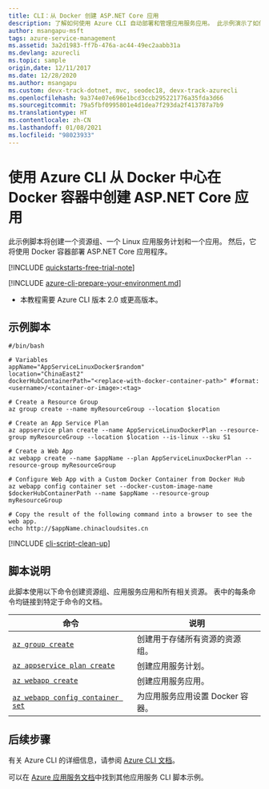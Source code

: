 ```yaml
---
title: CLI：从 Docker 创建 ASP.NET Core 应用
description: 了解如何使用 Azure CLI 自动部署和管理应用服务应用。 此示例演示了如何从 Docker 中心创建 ASP.NET Core 应用。
author: msangapu-msft
tags: azure-service-management
ms.assetid: 3a2d1983-ff7b-476a-ac44-49ec2aabb31a
ms.devlang: azurecli
ms.topic: sample
origin,date: 12/11/2017
ms.date: 12/28/2020
ms.author: msangapu
ms.custom: devx-track-dotnet, mvc, seodec18, devx-track-azurecli
ms.openlocfilehash: 9a374e07e696e1bcd3ccb295221776a35fda3d66
ms.sourcegitcommit: 79a5fbf0995801e4d1dea7f293da2f413787a7b9
ms.translationtype: HT
ms.contentlocale: zh-CN
ms.lasthandoff: 01/08/2021
ms.locfileid: "98023933"
---
```

# <a name="create-an-aspnet-core-app-in-a-docker-container-from-docker-hub-using-azure-cli"></a>使用 Azure CLI 从 Docker 中心在 Docker 容器中创建 ASP.NET Core 应用

此示例脚本将创建一个资源组、一个 Linux 应用服务计划和一个应用。 然后，它将使用 Docker 容器部署 ASP.NET Core 应用程序。

[!INCLUDE [quickstarts-free-trial-note](../../../includes/quickstarts-free-trial-note.md)]

[!INCLUDE [azure-cli-prepare-your-environment.md](../../../includes/azure-cli-prepare-your-environment.md)]

 - 本教程需要 Azure CLI 版本 2.0 或更高版本。

## <a name="sample-script"></a>示例脚本

```azureccli
#/bin/bash

# Variables
appName="AppServiceLinuxDocker$random"
location="ChinaEast2"
dockerHubContainerPath="<replace-with-docker-container-path>" #format: <username>/<container-or-image>:<tag>

# Create a Resource Group
az group create --name myResourceGroup --location $location

# Create an App Service Plan
az appservice plan create --name AppServiceLinuxDockerPlan --resource-group myResourceGroup --location $location --is-linux --sku S1

# Create a Web App
az webapp create --name $appName --plan AppServiceLinuxDockerPlan --resource-group myResourceGroup

# Configure Web App with a Custom Docker Container from Docker Hub
az webapp config container set --docker-custom-image-name $dockerHubContainerPath --name $appName --resource-group myResourceGroup

# Copy the result of the following command into a browser to see the web app.
echo http://$appName.chinacloudsites.cn
```

[!INCLUDE [cli-script-clean-up](../../../includes/cli-script-clean-up.md)]

## <a name="script-explanation"></a>脚本说明

此脚本使用以下命令创建资源组、应用服务应用和所有相关资源。 表中的每条命令均链接到特定于命令的文档。

| 命令 | 说明 |
|---|---|
| [`az group create`](https://docs.azure.cn/cli/group#az_group_create) | 创建用于存储所有资源的资源组。 |
| [`az appservice plan create`](https://docs.azure.cn/cli/appservice/plan#az_appservice_plan_create) | 创建应用服务计划。 |
| [`az webapp create`](https://docs.azure.cn/cli/webapp#az_webapp_create) | 创建应用服务应用。 |
| [`az webapp config container set`](https://docs.azure.cn/cli/webapp/config/container#az_webapp_config_container_set) | 为应用服务应用设置 Docker 容器。 |

## <a name="next-steps"></a>后续步骤

有关 Azure CLI 的详细信息，请参阅 [Azure CLI 文档](https://docs.azure.cn/cli)。

可以在 [Azure 应用服务文档](../samples-cli.md)中找到其他应用服务 CLI 脚本示例。
